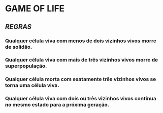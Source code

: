 # GAME OF LIFE 

## *REGRAS*

### Qualquer célula viva com menos de dois vizinhos vivos morre de solidão.
### Qualquer célula viva com mais de três vizinhos vivos morre de superpopulação.
### Qualquer célula morta com exatamente três vizinhos vivos se torna uma célula viva.
### Qualquer célula viva com dois ou três vizinhos vivos continua no mesmo estado para a próxima geração.

